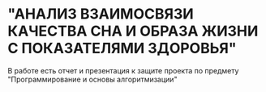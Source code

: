 # "АНАЛИЗ ВЗАИМОСВЯЗИ КАЧЕСТВА СНА И ОБРАЗА ЖИЗНИ С ПОКАЗАТЕЛЯМИ ЗДОРОВЬЯ"
В работе есть отчет и презентация к защите проекта по предмету "Программирование и основы алгоритмизации"
